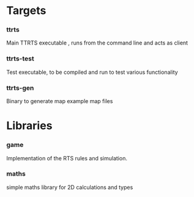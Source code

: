 # Targets
### ttrts
Main TTRTS executable , runs from the command line and acts as client

### ttrts-test
Test executable, to be compiled and run to test various functionality

### ttrts-gen
Binary to generate map example map files

# Libraries
### game
Implementation of the RTS rules and simulation. 

### maths
simple maths library for 2D calculations and types


